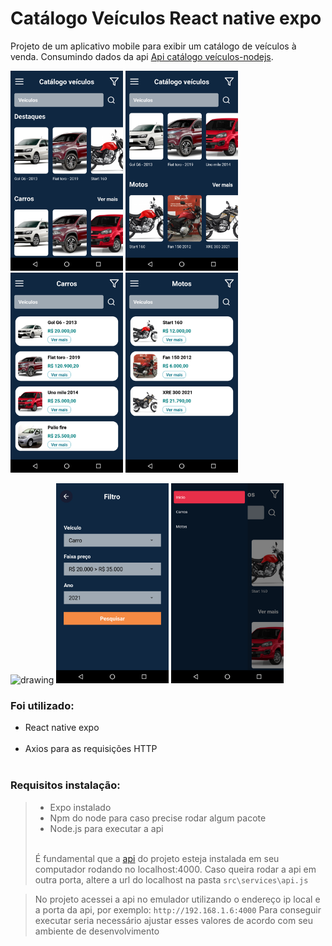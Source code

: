 # Catálogo Veículos React native expo

Projeto de um aplicativo mobile para exibir um catálogo de veículos à venda. Consumindo dados da api <a href="https://github.com/cesar99144/Api-CatalogosVeiculos-NodeJS" target="_blank">Api catálogo veículos-nodejs</a>. 

<p float="left">
    <img src="ImagensProjeto/1.Home.png" alt="drawing" width="180" >
    <img src="ImagensProjeto/2.Home.png" alt="drawing" width="180" >
    <img src="ImagensProjeto/3.Carros.png" alt="drawing" width="180">
    <img src="ImagensProjeto/4.Motos.png" alt="drawing" width="180">
</p>

<p float="left">
    <img src="ImagensProjeto/5.Veículo.png" alt="drawing" width="180" >
    <img src="ImagensProjeto/6.Filtro.png" alt="drawing" width="180" >
    <img src="ImagensProjeto/7.Drawer.png" alt="drawing" width="180">
    
</p>

<h3>Foi utilizado:</h3>
<ul>
    <li>React native expo</li> <br>
    <li>Axios para as requisições HTTP</li> <br>
</ul>

<h3>Requisitos instalação:</h3>
    <blockquote>
       <ul>
        <li>Expo instalado</li>
        <li>Npm do node para caso precise rodar algum pacote</li>
        <li>Node.js para executar a api</li>
       </ul>
       <br>
       É fundamental que a <a href="https://github.com/cesar99144/Api-CatalogosVeiculos-NodeJS" target="_blank">api</a> do projeto esteja instalada em seu computador rodando no localhost:4000. Caso queira rodar a api em outra porta, altere a url do localhost na pasta <code>src\services\api.js</code>
    </blockquote>
    <blockquote>
       No projeto acessei a api no emulador utilizando o endereço ip local e a porta da api, por exemplo: <code>http://192.168.1.6:4000</code> Para conseguir executar seria necessário ajustar esses valores de acordo com seu ambiente de desenvolvimento
    </blockquote>